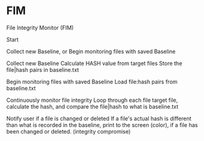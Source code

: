 # FIM
File Integrity Monitor (FIM)

Start 

Collect new Baseline, or
Begin monitoring files with saved Baseline

Collect new Baseline
Calculate HASH value from target files
Store the file|hash pairs in baseline.txt 

Begin monitoring files with saved Baseline
Load file:hash pairs from baseline.txt

Continuously monitor file integrity
Loop through each file target file, calculate the hash, and compare the file|hash to what is baseline.txt

Notify user if a file is changed or deleted
If a file's actual hash is different than what is recorded in the baseline, print to the screen (color), if a file has been changed or deleted. (integrity compromise)
